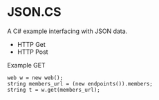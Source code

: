 # JSON.CS
A C# example interfacing with JSON data.

 - HTTP Get
 - HTTP Post

Example GET

    web w = new web();
    string members_url = (new endpoints()).members;
    string t = w.get(members_url);
